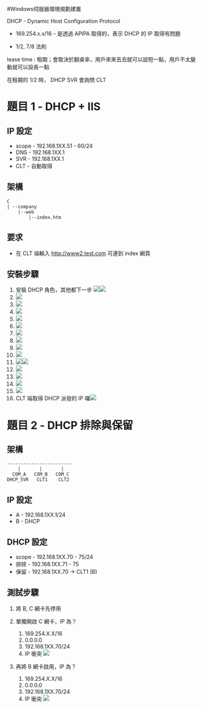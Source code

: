 #Windows伺服器環境規劃建置 

DHCP - Dynamic Host Configuration Protocol

- 169.254.x.x/16 - 是透過 APIPA 取得的，表示 DHCP 的 IP 取得有問題

- 1/2, 7/8 法則

lease time : 租期；會取決於翻桌率，用戶來來去去就可以設短一點，用戶不太變動就可以設長一點

在租期的 1/2 時， DHCP SVR 會詢問 CLT 

# 題目 1 - DHCP + IIS

## IP 設定
- scope - 192.168.1XX.51 - 60/24
- DNS - 192.168.1XX.1
- SVR - 192.168.1XX.1
- CLT - 自動取得

## 架構

```
C
| --company
	|--web
		|--index.htm
```

## 要求 
- 在 CLT 端輸入 http://www2.test.com 可連到 index 網頁

## 安裝步驟
1. 安裝 DHCP 角色，其他都下一步 ![](../img/Pasted%20image%2020201111134844.png)![](../img/Pasted%20image%2020201111135103.png)
2. ![](../img/Pasted%20image%2020201111143156.png)
3. ![](../img/Pasted%20image%2020201111143248.png)
4. ![](../img/Pasted%20image%2020201111143333.png)
5. ![](../img/Pasted%20image%2020201111143519.png)
6. ![](../img/Pasted%20image%2020201111143743.png)
7. ![](../img/Pasted%20image%2020201111143843.png)
8. ![](../img/Pasted%20image%2020201111143920.png)
9. ![](../img/Pasted%20image%2020201111143956.png)
10. ![](../img/Pasted%20image%2020201111144113.png)
11. ![](../img/Pasted%20image%2020201111144433.png)![](../img/Pasted%20image%2020201111144514.png)
12. ![](../img/Pasted%20image%2020201111144707.png)
13. ![](../img/Pasted%20image%2020201111144741.png)
14. ![](../img/Pasted%20image%2020201111144813.png)
15. ![](../img/Pasted%20image%2020201111145029.png)
16. CLT 端取得 DHCP 派發的 IP 囉![](../img/Pasted%20image%2020201113101439.png)


# 題目 2 - DHCP 排除與保留

## 架構

```
------------------------
	|		|		|
  COM_A	  COM_B	  COM_C
DHCP_SVR   CLT1    CLT2
```

## IP 設定
- A - 192.168.1XX.1/24
- B - DHCP

## DHCP 設定
- scope - 192.168.1XX.70 - 75/24
- 排除 - 192.168.1XX.71 - 75
- 保留 - 192.168.1XX.70 -> CLT1 (B)

## 測試步驟
1. 將 B, C 網卡先停用
2. 單獨開啟 C 網卡，IP 為？
	1. 169.254.X.X/16
	2. 0.0.0.0
	3. 192.168.1XX.70/24
	4. IP 衝突
![](../img/Pasted%20image%2020201113152722.png)

3. 再將 B 網卡啟用，IP 為？
	1. 169.254.X.X/16
	2. 0.0.0.0
	3. 192.168.1XX.70/24
	4. IP 衝突
![](../img/Pasted%20image%2020201113153854.png)